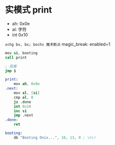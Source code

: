 # 实模式 print

- ah: 0x0e
- al: 字符
- int 0x10


```xchg bx, bx; bochs 魔术断点```
magic_break: enabled=1



```s
mov si, booting
call print

; 阻塞
jmp $

print:
    mov ah, 0x0e
.next:
    mov al, [si]
    cmp al, 0
    jz .done
    int 0x10
    inc si
    jmp .next
.done:
    ret

booting:
    db "Booting Onix...", 10, 13, 0 ; \n\r
```